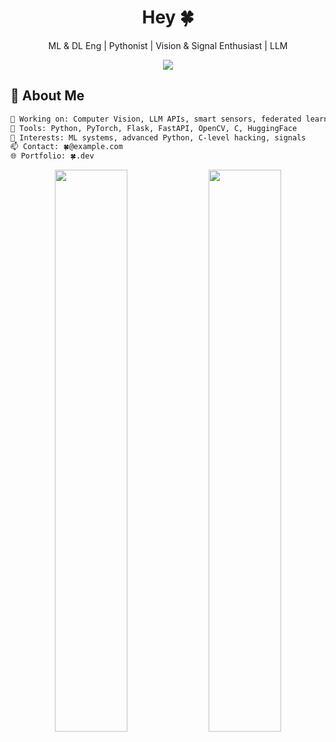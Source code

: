<h1 align="center">Hey 🍀  <strong></strong></h1>
<p align="center">ML & DL Eng | Pythonist | Vision & Signal Enthusiast | LLM </p>

<p align="center">
  <img src="https://readme-typing-svg.demolab.com?font=Fira+Code&size=22&duration=3000&pause=500&color=808000&center=true&vCenter=true&width=435&lines=ML+Engineer;Deep+Learning+Developer;FastAPI+%7C+C+Programmer;Vision+%7C+LLMs+%7C+Signal+Processing" />
</p>

## 🧠 About Me
```bash
🔭 Working on: Computer Vision, LLM APIs, smart sensors, federated learning
🧰 Tools: Python, PyTorch, Flask, FastAPI, OpenCV, C, HuggingFace
🎯 Interests: ML systems, advanced Python, C-level hacking, signals
📫 Contact: 🍀@example.com
🌐 Portfolio: 🍀.dev
```

<p align="center"> <img width="48%" src="https://github-readme-stats.vercel.app/api?username=NimaSeniorDev&show_icons=true&theme=merko" /> <img width="48%" src="https://github-readme-streak-stats.herokuapp.com/?user=your_username&theme=merko" /> </p>
